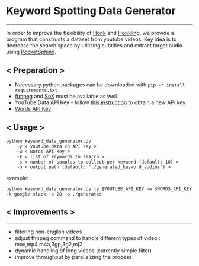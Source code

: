 # Keyword Spotting Data Generator
---
In order to improve the flexibility of [Honk](https://github.com/castorini/honk) and [Honkling](https://github.com/castorini/honkling), we provide a program that constructs a dataset from youtube videos.
Key idea is to decrease the search space by utilizing subtitles and extract target audio using [PocketSphinx](https://github.com/cmusphinx/pocketsphinx).

## < Preparation >
- Necessary python packages can be downloaded with `pip -r install requirements.txt`
- [ffmpeg](https://www.ffmpeg.org/) and [SoX](http://sox.sourceforge.net/) must be available as well.
- YouTube Data API Key - follow [this instruction](https://developers.google.com/youtube/v3/getting-started) to obtain a new API key
- [Words API Key](https://www.wordsapi.com/)

## < Usage >
```
python keyword_data_generator.py
	-y < youtube data v3 API key >
	-w < words API key >
	-k < list of keywords to search >
	-s < number of samples to collect per keyword (default: 10) >
	-o < output path (default: "./generated_keyword_audios") >
```

example:
```
python keyword_data_generator.py -y $YOUTUBE_API_KEY -w $WORDS_API_KEY -k google slack -s 20 -o ./generated
```

## < Improvements >
___
- filtering non-english videos
- adjust ffmpeg command to handle different types of video : mov,mp4,m4a,3gp,3g2,mj2
- dynamic handling of long videos (currently simple filter)
- improve throughput by parallelizing the process
